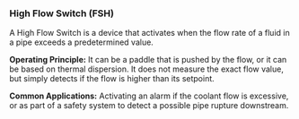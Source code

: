 ### High Flow Switch (FSH)
A High Flow Switch is a device that activates when the flow rate of a fluid in a pipe exceeds a predetermined value.

**Operating Principle:** It can be a paddle that is pushed by the flow, or it can be based on thermal dispersion. It does not measure the exact flow value, but simply detects if the flow is higher than its setpoint.

**Common Applications:** Activating an alarm if the coolant flow is excessive, or as part of a safety system to detect a possible pipe rupture downstream.
